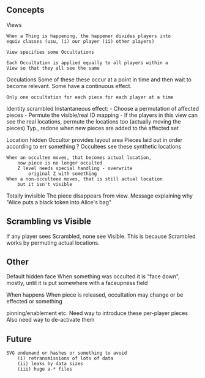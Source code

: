
Concepts
--------

Views

	When a Thing is happening, the happener divides players into
	equiv classes (usu, (i) our player (ii) other players)

	View specifies some Occultations

	Each Occultation is applied equally to all players within a
	View so that they all see the same

Occulations
	Some of these these occur at a point in time and then
		wait to become relevant.
	Some have a continuous effect.

	Only one occultation for each piece for each player at a time

Identity scrambled
	Instantaneous effect:
		- Choose a permutation of affected pieces
		- Permute the visible/real ID mapping
		- If the players in this view can see the real locations,
		  permute the locations too (actually moving the pieces)
	Typ., redone when new pieces are added to the affected set

Location hidden
	Occultor provides layout area
	Pieces laid out in order according to err something ?
	Occultees see these synthetic locations

	When an occultee moves, that becomes actual location,
		now piece is no longer occulted
		Z level needs special handling - overwrite
			original Z with something
	When a non-occulteee moves, that is still actual location
		but it isn't visible

Totally invisible
	The piece disappears from view.  Message explaining why
	"Alice puts a black token into Alice's bag"


Scrambling vs Visible
---------------------

If any player sees Scrambled, none see Visible.  This is because
Scrambled works by permuting actual locations.


Other
-----

Default hidden face
	When something was occulted it is "face down", mostly,
		until it is put somewhere with a faceupness field

When happens
	When piece is released, occultation may change or be effected
		or something


pinning/enablement etc.
	Need way to introduce these per-player pieces
	Also need way to de-activate them


Future
------

	SVG ondemand or hashes or something to avoid
		(i) retransmissions of lots of data
		(ii) leaks by data sizes
		(iii) huge a-* files
